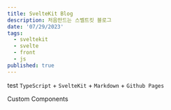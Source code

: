 ```yaml
---
title: SvelteKit Blog
description: 처음만드는 스벨트킷 블로그
date: '07/29/2023'
tags:
  - sveltekit
  - svelte
  - front
  - js
published: true
---
```


test
`TypeScript` + `SvelteKit` + `Markdown` + `Github Pages`

Custom Components
